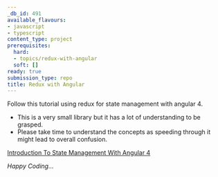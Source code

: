 ```yaml
---
_db_id: 491
available_flavours:
- javascript
- typescript
content_type: project
prerequisites:
  hard:
  - topics/redux-with-angular
  soft: []
ready: true
submission_type: repo
title: Redux with Angular
---
```


Follow this tutorial using redux for state management with angular 4.

- This is a very small library but it has a lot of understanding to be grasped. 
- Please take time to understand the concepts as speeding through it might lead to overall confusion. 

[Introduction To State Management With Angular 4](https://medium.com/codingthesmartway-com-blog/angular-and-redux-ecd22ea53492)

_Happy Coding..._